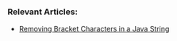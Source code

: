 
### Relevant Articles:
- [Removing Bracket Characters in a Java String](https://www.baeldung.com/java-remove-bracket-characters)
